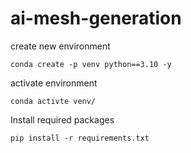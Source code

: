 # ai-mesh-generation

create new environment

``` conda create -p venv python==3.10 -y ```

activate environment

```conda activte venv/```

Install required packages

```pip install -r requirements.txt```
